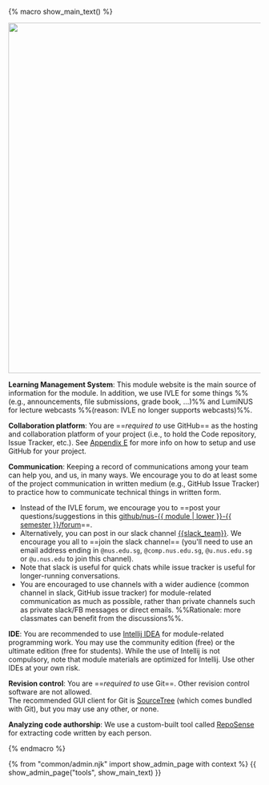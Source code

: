 {% macro show_main_text() %}
<div id="main">

<img src="{{baseUrl}}/admin/images/toolsList.png" style="width: 700px"><br>

**Learning Management System**: This module website is the main source of information for the module. In addition, we use IVLE for some things %%(e.g., announcements, file submissions, grade book, ...)%% and LumiNUS for lecture webcasts %%(reason: IVLE no longer supports webcasts)%%.

**Collaboration platform**: You are ==_required to_ use GitHub== as the hosting and collaboration platform of your project (i.e., to hold the Code repository, Issue Tracker, etc.). See [Appendix E]({{baseUrl}}/admin/index.html#admin-appendixE-github) for more info on how to setup and use GitHub for your project.

<div id="communication">

**Communication**: Keeping a record of communications among your team can help you, and us, in many ways. We encourage you to do at least some of the project communication in written medium (e.g., GitHub Issue Tracker) to practice how to communicate technical things in written form.
 * Instead of the IVLE forum, we encourage you to ==post your questions/suggestions in this [github/nus-{{ module | lower }}-{{ semester }}/forum]({{module_org}}/forum/issues)==.
 * Alternatively, you can post in our slack channel [{{slack_team}}]({{slack_team}}). We encourage you all to ==join the slack channel== (you'll need to use an email address ending in `@nus.edu.sg`, `@comp.nus.edu.sg`, `@u.nus.edu.sg` or `@u.nus.edu` to join this channel).
 * Note that slack is useful for quick chats while issue tracker is useful for longer-running conversations.
 * You are encouraged to use channels with a wider audience (common channel in slack, GitHub issue tracker) for module-related communication as much as possible, rather than private channels such as private slack/FB messages or direct emails. %%Rationale: more classmates can benefit from the discussions%%.

</div>

**IDE**: You are recommended to use [Intellij IDEA](https://www.jetbrains.com/idea/) for module-related programming work. You may use the community edition (free) or the ultimate edition (free for students). While the use of Intellij is not compulsory, note that module materials are optimized for Intellij. Use other IDEs at your own risk. 

**Revision control**: You are ==_required to_ use Git==. Other revision control software are not allowed.  
The recommended GUI client for Git is [SourceTree](https://www.sourcetreeapp.com/) (which comes bundled with Git), but you may use any other, or none.

**Analyzing code authorship**: We use a custom-built tool called [RepoSense](https://github.com/reposense/RepoSense) for extracting code written by each person.

<div class="indented-level2">
<panel type="seamless" header="##### Using RepoSense">
  <include src="reposenseCompatibility.md#main" />
</panel>
</div>

</div>
{% endmacro %}

{% from "common/admin.njk" import show_admin_page with context %}
{{ show_admin_page("tools", show_main_text) }}